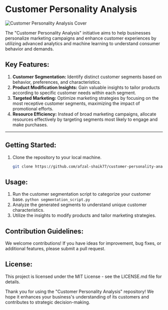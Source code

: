 # Customer Personality Analysis 

![Customer Personality Analysis Cover ](https://wperp-com.s3.amazonaws.com/uploads/2020/07/customer-behavior-analysis-A-guide-for-entrepreneurs-customer-behavior-analysis-%E2%80%93-1-1024x410.png)

The "Customer Personality Analysis" initiative aims to help businesses personalize marketing campaigns and enhance customer experiences by utilizing advanced analytics and machine learning to understand consumer behavior and demands.

## Key Features:

1. **Customer Segmentation:** Identify distinct customer segments based on behavior, preferences, and characteristics.
2. **Product Modification Insights:** Gain valuable insights to tailor products according to specific customer needs within each segment.
3. **Targeted Marketing:** Optimize marketing strategies by focusing on the most receptive customer segments, maximizing the impact of promotional efforts.
4. **Resource Efficiency:** Instead of broad marketing campaigns, allocate resources effectively by targeting segments most likely to engage and make purchases.

---

## Getting Started:

1. Clone the repository to your local machine.
   ```bash
   git clone https://github.com/afzal-shaik77/customer-personality-analysis.git
## Usage:
1. Run the customer segmentation script to categorize your customer base.
   `python segmentation_script.py`
2. Analyze the generated segments to understand unique customer characteristics.
3. Utilize the insights to modify products and tailor marketing strategies.

## Contribution Guidelines:
We welcome contributions! If you have ideas for improvement, bug fixes, or additional features, please submit a pull request.

## License:
This project is licensed under the MIT License - see the LICENSE.md file for details.

Thank you for using the "Customer Personality Analysis" repository! We hope it enhances your business's understanding of its customers and contributes to strategic decision-making.
